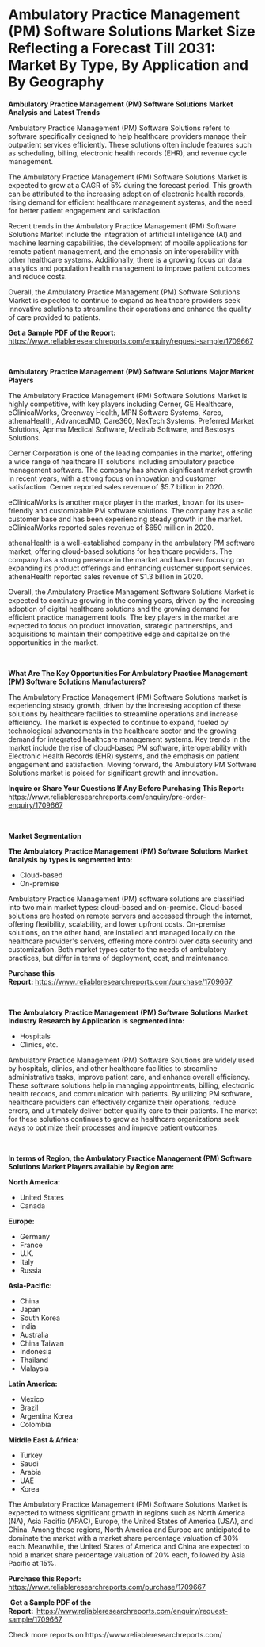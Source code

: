 <p><h1>Ambulatory Practice Management (PM) Software Solutions Market Size Reflecting a Forecast Till 2031: Market By Type, By Application and By Geography</h1></p><p><strong>Ambulatory Practice Management (PM) Software Solutions Market Analysis and Latest Trends</strong></p>
<p><p>Ambulatory Practice Management (PM) Software Solutions refers to software specifically designed to help healthcare providers manage their outpatient services efficiently. These solutions often include features such as scheduling, billing, electronic health records (EHR), and revenue cycle management. </p><p>The Ambulatory Practice Management (PM) Software Solutions Market is expected to grow at a CAGR of 5% during the forecast period. This growth can be attributed to the increasing adoption of electronic health records, rising demand for efficient healthcare management systems, and the need for better patient engagement and satisfaction.</p><p>Recent trends in the Ambulatory Practice Management (PM) Software Solutions Market include the integration of artificial intelligence (AI) and machine learning capabilities, the development of mobile applications for remote patient management, and the emphasis on interoperability with other healthcare systems. Additionally, there is a growing focus on data analytics and population health management to improve patient outcomes and reduce costs.</p><p>Overall, the Ambulatory Practice Management (PM) Software Solutions Market is expected to continue to expand as healthcare providers seek innovative solutions to streamline their operations and enhance the quality of care provided to patients.</p></p>
<p><strong>Get a Sample PDF of the Report:&nbsp;</strong> <a href="https://www.reliableresearchreports.com/enquiry/request-sample/1709667">https://www.reliableresearchreports.com/enquiry/request-sample/1709667</a></p>
<p>&nbsp;</p>
<p><strong>Ambulatory Practice Management (PM) Software Solutions Major Market Players</strong></p>
<p><p>The Ambulatory Practice Management (PM) Software Solutions Market is highly competitive, with key players including Cerner, GE Healthcare, eClinicalWorks, Greenway Health, MPN Software Systems, Kareo, athenaHealth, AdvancedMD, Care360, NexTech Systems, Preferred Market Solutions, Aprima Medical Software, Meditab Software, and Bestosys Solutions. </p><p>Cerner Corporation is one of the leading companies in the market, offering a wide range of healthcare IT solutions including ambulatory practice management software. The company has shown significant market growth in recent years, with a strong focus on innovation and customer satisfaction. Cerner reported sales revenue of $5.7 billion in 2020.</p><p>eClinicalWorks is another major player in the market, known for its user-friendly and customizable PM software solutions. The company has a solid customer base and has been experiencing steady growth in the market. eClinicalWorks reported sales revenue of $650 million in 2020.</p><p>athenaHealth is a well-established company in the ambulatory PM software market, offering cloud-based solutions for healthcare providers. The company has a strong presence in the market and has been focusing on expanding its product offerings and enhancing customer support services. athenaHealth reported sales revenue of $1.3 billion in 2020.</p><p>Overall, the Ambulatory Practice Management Software Solutions Market is expected to continue growing in the coming years, driven by the increasing adoption of digital healthcare solutions and the growing demand for efficient practice management tools. The key players in the market are expected to focus on product innovation, strategic partnerships, and acquisitions to maintain their competitive edge and capitalize on the opportunities in the market.</p></p>
<p>&nbsp;</p>
<p><strong>What Are The Key Opportunities For Ambulatory Practice Management (PM) Software Solutions Manufacturers?</strong></p>
<p><p>The Ambulatory Practice Management (PM) Software Solutions market is experiencing steady growth, driven by the increasing adoption of these solutions by healthcare facilities to streamline operations and increase efficiency. The market is expected to continue to expand, fueled by technological advancements in the healthcare sector and the growing demand for integrated healthcare management systems. Key trends in the market include the rise of cloud-based PM software, interoperability with Electronic Health Records (EHR) systems, and the emphasis on patient engagement and satisfaction. Moving forward, the Ambulatory PM Software Solutions market is poised for significant growth and innovation.</p></p>
<p><strong>Inquire or Share Your Questions If Any Before Purchasing This Report:</strong> <a href="https://www.reliableresearchreports.com/enquiry/pre-order-enquiry/1709667">https://www.reliableresearchreports.com/enquiry/pre-order-enquiry/1709667</a></p>
<p>&nbsp;</p>
<p><strong>Market Segmentation</strong></p>
<p><strong>The Ambulatory Practice Management (PM) Software Solutions Market Analysis by types is segmented into:</strong></p>
<p><ul><li>Cloud-based</li><li>On-premise</li></ul></p>
<p><p>Ambulatory Practice Management (PM) software solutions are classified into two main market types: cloud-based and on-premise. Cloud-based solutions are hosted on remote servers and accessed through the internet, offering flexibility, scalability, and lower upfront costs. On-premise solutions, on the other hand, are installed and managed locally on the healthcare provider's servers, offering more control over data security and customization. Both market types cater to the needs of ambulatory practices, but differ in terms of deployment, cost, and maintenance.</p></p>
<p><strong>Purchase this Report:&nbsp;</strong><a href="https://www.reliableresearchreports.com/purchase/1709667">https://www.reliableresearchreports.com/purchase/1709667</a></p>
<p>&nbsp;</p>
<p><strong>The Ambulatory Practice Management (PM) Software Solutions Market Industry Research by Application is segmented into:</strong></p>
<p><ul><li>Hospitals</li><li>Clinics, etc.</li></ul></p>
<p><p>Ambulatory Practice Management (PM) Software Solutions are widely used by hospitals, clinics, and other healthcare facilities to streamline administrative tasks, improve patient care, and enhance overall efficiency. These software solutions help in managing appointments, billing, electronic health records, and communication with patients. By utilizing PM software, healthcare providers can effectively organize their operations, reduce errors, and ultimately deliver better quality care to their patients. The market for these solutions continues to grow as healthcare organizations seek ways to optimize their processes and improve patient outcomes.</p></p>
<p>&nbsp;</p>
<p><strong>In terms of Region, the Ambulatory Practice Management (PM) Software Solutions Market Players available by Region are:</strong></p>
<p>
    <p> <strong> North America: </strong>
        <ul>
            <li>United States</li>
            <li>Canada</li>
        </ul>
        </p> 
    <p> <strong> Europe: </strong>
        <ul>
            <li>Germany</li>
            <li>France</li>
            <li>U.K.</li>
            <li>Italy</li>
            <li>Russia</li>
        </ul>
        </p> 
    <p> <strong> Asia-Pacific: </strong>
        <ul>
            <li>China</li>
            <li>Japan</li>
            <li>South Korea</li>
            <li>India</li>
            <li>Australia</li>
            <li>China Taiwan</li>
            <li>Indonesia</li>
            <li>Thailand</li>
            <li>Malaysia</li>
        </ul>
        </p> 
    <p> <strong> Latin America: </strong>
        <ul>
            <li>Mexico</li>
            <li>Brazil</li>
            <li>Argentina Korea</li>
            <li>Colombia</li>
        </ul>
        </p> 
    <p> <strong> Middle East & Africa: </strong>
        <ul>
            <li>Turkey</li>
            <li>Saudi</li>
            <li>Arabia</li>
            <li>UAE</li>
            <li>Korea</li>
        </ul>
    </p>
    </p>
<p><p>The Ambulatory Practice Management (PM) Software Solutions Market is expected to witness significant growth in regions such as North America (NA), Asia Pacific (APAC), Europe, the United States of America (USA), and China. Among these regions, North America and Europe are anticipated to dominate the market with a market share percentage valuation of 30% each. Meanwhile, the United States of America and China are expected to hold a market share percentage valuation of 20% each, followed by Asia Pacific at 15%.</p></p>
<p><strong>Purchase this Report: </strong><a href="https://www.reliableresearchreports.com/purchase/1709667">https://www.reliableresearchreports.com/purchase/1709667</a></p>
<p>&nbsp;<strong>Get a Sample PDF of the Report:&nbsp;&nbsp;</strong><a href="https://www.reliableresearchreports.com/enquiry/request-sample/1709667">https://www.reliableresearchreports.com/enquiry/request-sample/1709667</a></p>
<p><strong></strong></p>
<p>Check more reports on https://www.reliableresearchreports.com/</p>
